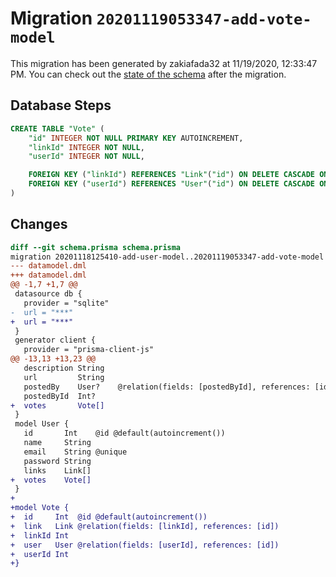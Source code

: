 # Migration `20201119053347-add-vote-model`

This migration has been generated by zakiafada32 at 11/19/2020, 12:33:47 PM.
You can check out the [state of the schema](./schema.prisma) after the migration.

## Database Steps

```sql
CREATE TABLE "Vote" (
    "id" INTEGER NOT NULL PRIMARY KEY AUTOINCREMENT,
    "linkId" INTEGER NOT NULL,
    "userId" INTEGER NOT NULL,

    FOREIGN KEY ("linkId") REFERENCES "Link"("id") ON DELETE CASCADE ON UPDATE CASCADE,
    FOREIGN KEY ("userId") REFERENCES "User"("id") ON DELETE CASCADE ON UPDATE CASCADE
)
```

## Changes

```diff
diff --git schema.prisma schema.prisma
migration 20201118125410-add-user-model..20201119053347-add-vote-model
--- datamodel.dml
+++ datamodel.dml
@@ -1,7 +1,7 @@
 datasource db {
   provider = "sqlite"
-  url = "***"
+  url = "***"
 }
 generator client {
   provider = "prisma-client-js"
@@ -13,13 +13,23 @@
   description String
   url         String
   postedBy    User?    @relation(fields: [postedById], references: [id])
   postedById  Int?
+  votes       Vote[]
 }
 model User {
   id       Int    @id @default(autoincrement())
   name     String
   email    String @unique
   password String
   links    Link[]
+  votes    Vote[]
 }
+
+model Vote {
+  id     Int  @id @default(autoincrement())
+  link   Link @relation(fields: [linkId], references: [id])
+  linkId Int
+  user   User @relation(fields: [userId], references: [id])
+  userId Int
+}
```


